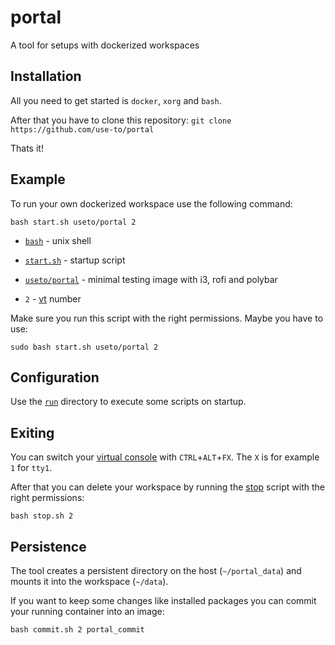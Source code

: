 # portal
A tool for setups with dockerized workspaces

## Installation

All you need to get started is `docker`, `xorg` and `bash`.

After that you have to clone this repository: `git clone https://github.com/use-to/portal`

Thats it!

## Example

To run your own dockerized workspace use the following command:

`bash start.sh useto/portal 2`

- [`bash`](https://en.wikipedia.org/wiki/Bash_(Unix_shell)) - unix shell

- [`start.sh`](https://github.com/use-to/portal/blob/master/start.sh)  - startup script

- [`useto/portal`](https://hub.docker.com/r/useto/portal) - minimal testing image with i3, rofi and polybar
- `2` - [vt](https://en.wikipedia.org/wiki/Virtual_console) number

Make sure you run this script with the right permissions. Maybe you have to use:

`sudo bash start.sh useto/portal 2`

## Configuration

Use the [`run`](https://github.com/use-to/portal/blob/master/run) directory to execute some scripts on startup.

## Exiting

You can switch your [virtual console](https://en.wikipedia.org/wiki/Virtual_console) with `CTRL`+`ALT`+`FX`. The `X` is for example `1` for `tty1`.

After that you can delete your workspace by running the [stop](https://github.com/use-to/portal/blob/master/stop.sh) script with the right permissions:

`bash stop.sh 2`

## Persistence

The tool creates a persistent directory on the host (`~/portal_data`) and mounts it into the workspace (`~/data`).

If you want to keep some changes like installed packages you can commit your running container into an image:

`bash commit.sh 2 portal_commit`
